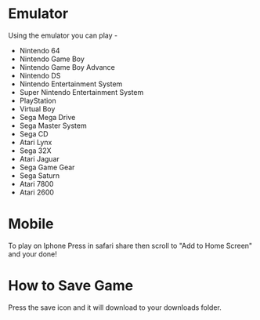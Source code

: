 <h1>Emulator</h1>

Using the emulator you can play -

* Nintendo 64 
* Nintendo Game Boy 
* Nintendo Game Boy Advance 
* Nintendo DS 
* Nintendo Entertainment System 
* Super Nintendo Entertainment System 
* PlayStation 
* Virtual Boy 
* Sega Mega Drive 
* Sega Master System 
* Sega CD 
* Atari Lynx 
* Sega 32X 
* Atari Jaguar 
* Sega Game Gear 
* Sega Saturn 
* Atari 7800 
* Atari 2600

<h1>Mobile</h1>

To play on Iphone Press in safari share then scroll to "Add to Home Screen" and your done!

<h1>How to Save Game</h1>

Press the save icon and it will download to your downloads folder.